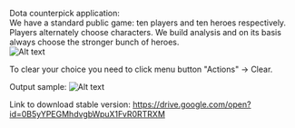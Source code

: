 Dota counterpick application:</br>
We have a standard public game: ten players and ten heroes respectively.</br>
Players alternately choose characters. We build analysis and on its basis always choose the stronger bunch of heroes.</br>
![Alt text](https://github.com/vsushko/dota-counterpick/blob/master/images/pic1.png "Heroes List")

To clear your choice you need to click menu button "Actions" -> Clear.

Output sample:
![Alt text](https://github.com/vsushko/dota-counterpick/blob/master/images/pic2.png "Output dialog")

Link to download stable version:
https://drive.google.com/open?id=0B5yYPEGMhdvgbWpuX1FvR0RTRXM
